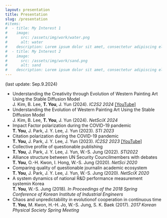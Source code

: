 ```yaml
---
layout: presentation
title: Presentation
slug: /presentation
#items:
#  - title: My Interest 1
#    image:
#      src: /assets/img/work/water.png
#      alt: water
#    description: Lorem ipsum dolor sit amet, consectetur adipiscing elit, sed do eiusmod tempor incididunt ut labore et dolore magna aliqua. Ut enim ad minim veniam, quis nostrud exercitation ullamco laboris nisi ut aliquip ex ea commodo consequat.
#  - title: My Interest 2
#    image:
#      src: /assets/img/work/sand.png
#      alt: sand
#    description: Lorem ipsum dolor sit amet, consectetur adipiscing elit, sed do eiusmod tempor incididunt ut labore et dolore magna aliqua. Ut enim ad minim veniam, quis nostrud exercitation ullamco laboris nisi ut aliquip ex ea commodo consequat. Duis aute irure dolor in reprehenderit in voluptate velit esse cillum dolore eu fugiat nulla pariatur.
---
```

(last update: Sep.9.2024)
<ul>
  <li>
    Understanding the Creativity through Evolution of Western Painting Art Using the Stable Diffusion Model<br>
    J. Kim, B. Lee, <b>T. You</b>, J. Yun (2024). <i>IC2S2 2024</i> 
    <a href="https://youtu.be/Suq63dlyrPU?si=xoN35aB7ypGdZqsk">[YouTube]</a>
  </li>
  <li>
    Understanding the Evolution of Western Painting Art Using the Stable Diffusion Model<br>
    J. Kim, B. Lee, <b>T. You</b>, J. Yun (2024). <i>NetSciX 2024</i>
  </li>
  <li>
    Impact Factor polarization during the COVID-19 pandemic<br>
    <b>T. You</b>, J. Park, J. Y. Lee, J. Yun (2023). <i>STI 2023</i>
  </li>
  <li>
    Citation polarization during the COVID-19 pandemic<br>
    <b>T. You</b>, J. Park, J. Y. Lee, J. Yun (2023). <i>IC2S2 2023</i> 
    <a href="https://youtu.be/iGJ_n2qKjPA?si=Yter_hw-ii4eZUda">[YouTube]</a>
  </li>
  <li>
    Collective profile of questionable publishing<br>
    <b>T. You</b>, J. Park, J. Y. Lee, J. Yun, W.-S. Jung (2022). <i>STI2022</i>
  <li> 
    Alliance structure between UN Security Councilmembers with debates<br> 
    <b>T. You</b>, O.-H. Kwon, I. Hong, W.-S. Jung (2020). <i>NetSci 2020</i>
  </li>
  <li> 
    Comparing quality of questionable journalin academic ecosystem<br> 
    <b>T. You</b>, J. Park, J. Y. Lee, J. Yun, W.-S. Jung (2020). <i>NetSciX 2020</i>
  </li>
  <li> 
     A system dynamics of national R&D performance measurement systemin Korea<br> 
     <b>T. You</b>, W.-S. Jung (2018). <i>In Proceedings of the 2018 Spring Conference of Korean Institute of Industrial Engineers</i>
  </li>
  <li> 
     Chaos and unpredictability in evolutionof cooperation in continuous time<br> 
     <b>T. You</b>, M. Kwon, H.-H. Jo, W.-S. Jung, S. K. Baek (2017). <i>2017 Korean Physical Society Spring Meeting</i>
  </li>
</ul>
